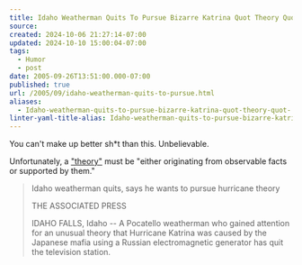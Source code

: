 ```yaml
---
title: Idaho Weatherman Quits To Pursue Bizarre Katrina Quot Theory Quot-
source: 
created: 2024-10-06 21:27:14-07:00
updated: 2024-10-10 15:00:04-07:00
tags:
  - Humor
  - post
date: 2005-09-26T13:51:00.000-07:00
published: true
url: /2005/09/idaho-weatherman-quits-to-pursue.html
aliases:
  - Idaho-weatherman-quits-to-pursue-bizarre-katrina-quot-theory-quot-
linter-yaml-title-alias: Idaho-weatherman-quits-to-pursue-bizarre-katrina-quot-theory-quot-
---
```



You can't make up better sh\*t than this. Unbelievable.  
  
Unfortunately, a ["theory"](https://en.wikipedia.org/wiki/Theory) must be "either originating from observable facts or supported by them."  
  

>   
> Idaho weatherman quits, says he wants to pursue hurricane theory  
>   
> THE ASSOCIATED PRESS  
>   
> IDAHO FALLS, Idaho -- A Pocatello weatherman who gained attention for an unusual theory that Hurricane Katrina was caused by the Japanese mafia using a Russian electromagnetic generator has quit the television station.